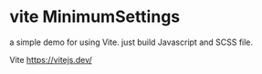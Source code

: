 # vite MinimumSettings

a simple demo for using Vite.
just build Javascript and SCSS file.

Vite https://vitejs.dev/

